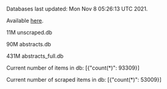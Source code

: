 Databases last updated: Mon Nov  8 05:26:13 UTC 2021. 

Available [here](https://github.com/cbeauhilton/ash-db/releases).

11M	unscraped.db

90M	abstracts.db

431M	abstracts_full.db

Current number of items in db:
[{"count(*)": 93309}]

Current number of scraped items in db:
[{"count(*)": 53009}]
